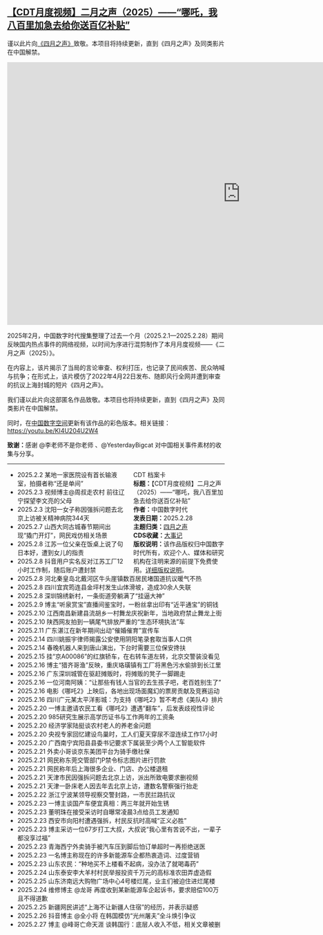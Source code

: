 <!--1740809385000-->
[【CDT月度视频】二月之声（2025）——“哪吒，我八百里加急去给你送百亿补贴”](https://chinadigitaltimes.net/chinese/716193.html)
------

<p>谨以此片向<a href="https://chinadigitaltimes.net/chinese/tag/%E5%9B%9B%E6%9C%88%E4%B9%8B%E5%A3%B0">《四月之声》</a>致敬。本项目将持续更新，直到《四月之声》及同类影片在中国解禁。</p><p><iframe title="【CDT月度视频】二月之声（2025）——“哪吒，我八百里加急去给你送百亿补贴”" width="1080" height="608" src="https://www.youtube.com/embed/AfLMS7wq98Y?feature=oembed" frameborder="0" allow="accelerometer; autoplay; clipboard-write; encrypted-media; gyroscope; picture-in-picture; web-share" referrerpolicy="strict-origin-when-cross-origin" allowfullscreen=""></iframe></p><p>2025年2月，中国数字时代搜集整理了过去一个月（2025.2.1—2025.2.28）期间反映国内热点事件的网络视频，以时间为序进行混剪制作了本月月度视频——《二月之声（2025）》。</p><p>在内容上，该片揭示了当局的言论审查、权利打压，也记录了民间疾苦、民众呐喊与抗争；在形式上，该片模仿了2022年4月22日发布、随即风行全网并遭到审查的抗议上海封城的短片《四月之声》。</p><p>我们谨以此片向这部匿名作品致敬。本项目也将持续更新，直到《四月之声》及同类影片在中国解禁。</p><p>同时，在<a href="https://chinadigitaltimes.net/space/CDT%E6%9C%88%E5%BA%A6%E8%A7%86%E9%A2%91">中国数字空间</a>更新有该作品的彩色版本。相关链接：<a href="https://youtu.be/KI4U204U2W4">https://youtu.be/KI4U204U2W4</a></p><p><strong>致谢：</strong>感谢 @李老师不是你老师 、@YesterdayBigcat 对中国相关事件素材的收集与分享。</p><hr><div style="width:42%;float:right;padding-left:20px;"><div class="su-spoiler su-spoiler-style-fancy su-spoiler-icon-chevron-circle" data-scroll-offset="0" data-anchor-in-url="no"><div class="su-spoiler-title" tabindex="0" role="button"><span class="su-spoiler-icon"></span>CDT 档案卡</div><div class="su-spoiler-content su-u-clearfix su-u-trim"><strong>标题：</strong>【CDT月度视频】二月之声（2025）——“哪吒，我八百里加急去给你送百亿补贴”<br><strong>作者：</strong>中国数字时代<br><strong>发表日期：</strong>2025.2.28<br><strong>主题归类：</strong><a href="https://chinadigitaltimes.net/space/%E5%9B%9B%E6%9C%88%E4%B9%8B%E5%A3%B0" target="_blank">四月之声</a><br><strong>CDS收藏：</strong><a href="https://chinadigitaltimes.net/chinese/chronicle-of-major-events" target="_blank" rel="noopener">大事记</a><br><strong>版权说明：</strong>该作品版权归中国数字时代所有，欢迎个人、媒体和研究机构在注明来源的前提下免费使用。<a href="https://chinadigitaltimes.net/chinese/copyright">详细版权说明</a>。</div></div></div><ul><li>2025.2.2 某地一家医院设有首长输液室，拍摄者称“还是单间” </li><li>2025.2.3 视频博主@周叔走农村 前往辽宁探望李文亮的父母</li><li>2025.2.3 沈阳一女子称因强拆问题去北京上访被关精神病院344天</li><li>2025.2.7 山西大同古城春节期间出现“撬门开灯”，网民戏仿相关场景</li><li>2025.2.8 江苏一位父亲在饭桌上说了句日本好，遭到女儿的指责</li><li>2025.2.8 抖音用户实名反对江苏工厂12小时工作制，随后账户遭封禁</li><li>2025.2.8 河北秦皇岛北戴河区牛头崖镇数百居民堵国道抗议暖气不热</li><li>2025.2.8 四川宜宾筠连县金坪村发生山体滑坡，造成30余人失联</li><li>2025.2.8 深圳锦绣新村，一条街道旁躺满了“挂逼大神”</li><li>2025.2.9 博主“听泉赏宝”直播间鉴宝时，一粉丝拿出印有“近平通宝”的铜钱</li><li>2025.2.10 江西南昌新建县流胡乡一村舞龙庆祝新年，当地政府禁止舞龙上街</li><li>2025.2.10 陕西网友拍到一辆尾气排放严重的“生态环境执法”车</li><li>2025.2.11 广东湛江在新年期间出动“催婚催育”宣传车</li><li>2025.2.14 四川姚振宇律师揭露公安使用阴阳笔录套取当事人口供</li><li>2025.2.14 春晚机器人来到唐山演出，下台时需要三位保安搀扶</li><li>2025.2.15 挂“京A00086”的红旗轿车，在右转车道左转，北京交警装没看见</li><li>2025.2.16 博主“猎齐哥渔”反映，重庆珞璜镇有工厂将黑色污水偷排到长江里</li><li>2025.2.16 广东深圳城管在驱赶摊贩时，将摊贩的凳子一脚踢走</li><li>2025.2.16 一位河南阿姨：“让那些有钱人当官的去生孩子吧，老百姓别生了”</li><li>2025.2.16 电影《哪吒2》上映后，各地出现场面魔幻的票房贡献及竞赛运动</li><li>2025.2.16 四川广元某太平洋影城：为支持《哪吒2》暂不考虑《美队4》排片</li><li>2025.2.20 一博主邀请农民工看《哪吒2》遭遇“翻车”，后发表歧视性评论</li><li>2025.2.20 985研究生展示高学历证书与工作两年的工资条</li><li>2025.2.20 经济学家陆挺谈农村老人的养老金问题</li><li>2025.2.20 央视专家回忆建设鸟巢时，工人们夏天穿尿不湿连续工作17小时</li><li>2025.2.20 广西南宁宾阳县县委书记要求下属装至少两个人工智能软件</li><li>2025.2.21 外卖小哥谈京东美团平台为骑手缴社保</li><li>2025.2.21 网民称东莞交管部门P禁令标志图片进行罚款</li><li>2025.2.21 网民称年后上海很多企业、门店、办公楼退租</li><li>2025.2.21 天津市民因强拆问题去北京上访，派出所致电要求删视频</li><li>2025.2.21 天津一卧床老人因去年去北京上访，遭数名警察强行抬走</li><li>2025.2.22 浙江宁波某领导视察交警封路，一市民拦路抗议</li><li>2025.2.23 一博主谈国产车便宜真相：两三年就开始生锈</li><li>2025.2.23 董明珠在接受采访时自曝常凌晨3点给员工发通知</li><li>2025.2.23 西安市向阳村遭遇强拆，村民反抗时高喊“正义必胜”</li><li>2025.2.23 博主采访一位67岁打工大叔，大叔说“我心里有苦说不出，一辈子都没享过福”</li><li>2025.2.23 青海西宁外卖骑手被汽车压到脚后怕订单超时一再拒绝送医</li><li>2025.2.23 一名博主称现在的许多新能源车企都热衷造词、过度营销</li><li>2025.2.23 山东农民：“种地买不上楼看不起病，没办法了就喝毒药”</li><li>2025.2.24 山东泰安李大羊村村民举报投资千万元的高标准农田弄虚造假</li><li>2025.2.25 山东济南远大购物广场中心4号楼烂尾，业主们被迫住进烂尾楼</li><li>2025.2.24 维修博主 @龙哥 再度收到某新能源车企起诉书，要求赔偿100万且不得道歉</li><li>2025.2.25 新疆网民讲述“上海不让新疆人住宿”的经历，并表示疑惑</li><li>2025.2.26 抖音博主 @全小将 在韩国模仿“光州屠夫”全斗焕引争议</li><li>2025.2.27 博主 @峰哥亡命天涯 谈韩国行：底层人收入不低，相关文章被删</li></ul><div class="addtoany_share_save_container addtoany_content addtoany_content_bottom"><div class="a2a_kit a2a_kit_size_32 addtoany_list" data-a2a-url="https://chinadigitaltimes.net/chinese/716193.html" data-a2a-title="【CDT月度视频】二月之声（2025）——“哪吒，我八百里加急去给你送百亿补贴”"><a class="a2a_button_facebook" href="https://www.addtoany.com/add_to/facebook?linkurl=https%3A%2F%2Fchinadigitaltimes.net%2Fchinese%2F716193.html&amp;linkname=%E3%80%90CDT%E6%9C%88%E5%BA%A6%E8%A7%86%E9%A2%91%E3%80%91%E4%BA%8C%E6%9C%88%E4%B9%8B%E5%A3%B0%EF%BC%882025%EF%BC%89%E2%80%94%E2%80%94%E2%80%9C%E5%93%AA%E5%90%92%EF%BC%8C%E6%88%91%E5%85%AB%E7%99%BE%E9%87%8C%E5%8A%A0%E6%80%A5%E5%8E%BB%E7%BB%99%E4%BD%A0%E9%80%81%E7%99%BE%E4%BA%BF%E8%A1%A5%E8%B4%B4%E2%80%9D" title="Facebook" rel="nofollow noopener" target="_blank"></a><a class="a2a_button_twitter" href="https://www.addtoany.com/add_to/twitter?linkurl=https%3A%2F%2Fchinadigitaltimes.net%2Fchinese%2F716193.html&amp;linkname=%E3%80%90CDT%E6%9C%88%E5%BA%A6%E8%A7%86%E9%A2%91%E3%80%91%E4%BA%8C%E6%9C%88%E4%B9%8B%E5%A3%B0%EF%BC%882025%EF%BC%89%E2%80%94%E2%80%94%E2%80%9C%E5%93%AA%E5%90%92%EF%BC%8C%E6%88%91%E5%85%AB%E7%99%BE%E9%87%8C%E5%8A%A0%E6%80%A5%E5%8E%BB%E7%BB%99%E4%BD%A0%E9%80%81%E7%99%BE%E4%BA%BF%E8%A1%A5%E8%B4%B4%E2%80%9D" title="Twitter" rel="nofollow noopener" target="_blank"></a><a class="a2a_button_telegram" href="https://www.addtoany.com/add_to/telegram?linkurl=https%3A%2F%2Fchinadigitaltimes.net%2Fchinese%2F716193.html&amp;linkname=%E3%80%90CDT%E6%9C%88%E5%BA%A6%E8%A7%86%E9%A2%91%E3%80%91%E4%BA%8C%E6%9C%88%E4%B9%8B%E5%A3%B0%EF%BC%882025%EF%BC%89%E2%80%94%E2%80%94%E2%80%9C%E5%93%AA%E5%90%92%EF%BC%8C%E6%88%91%E5%85%AB%E7%99%BE%E9%87%8C%E5%8A%A0%E6%80%A5%E5%8E%BB%E7%BB%99%E4%BD%A0%E9%80%81%E7%99%BE%E4%BA%BF%E8%A1%A5%E8%B4%B4%E2%80%9D" title="Telegram" rel="nofollow noopener" target="_blank"></a><a class="a2a_button_reddit" href="https://www.addtoany.com/add_to/reddit?linkurl=https%3A%2F%2Fchinadigitaltimes.net%2Fchinese%2F716193.html&amp;linkname=%E3%80%90CDT%E6%9C%88%E5%BA%A6%E8%A7%86%E9%A2%91%E3%80%91%E4%BA%8C%E6%9C%88%E4%B9%8B%E5%A3%B0%EF%BC%882025%EF%BC%89%E2%80%94%E2%80%94%E2%80%9C%E5%93%AA%E5%90%92%EF%BC%8C%E6%88%91%E5%85%AB%E7%99%BE%E9%87%8C%E5%8A%A0%E6%80%A5%E5%8E%BB%E7%BB%99%E4%BD%A0%E9%80%81%E7%99%BE%E4%BA%BF%E8%A1%A5%E8%B4%B4%E2%80%9D" title="Reddit" rel="nofollow noopener" target="_blank"></a><a class="a2a_button_whatsapp" href="https://www.addtoany.com/add_to/whatsapp?linkurl=https%3A%2F%2Fchinadigitaltimes.net%2Fchinese%2F716193.html&amp;linkname=%E3%80%90CDT%E6%9C%88%E5%BA%A6%E8%A7%86%E9%A2%91%E3%80%91%E4%BA%8C%E6%9C%88%E4%B9%8B%E5%A3%B0%EF%BC%882025%EF%BC%89%E2%80%94%E2%80%94%E2%80%9C%E5%93%AA%E5%90%92%EF%BC%8C%E6%88%91%E5%85%AB%E7%99%BE%E9%87%8C%E5%8A%A0%E6%80%A5%E5%8E%BB%E7%BB%99%E4%BD%A0%E9%80%81%E7%99%BE%E4%BA%BF%E8%A1%A5%E8%B4%B4%E2%80%9D" title="WhatsApp" rel="nofollow noopener" target="_blank"></a><a class="a2a_button_email" href="https://www.addtoany.com/add_to/email?linkurl=https%3A%2F%2Fchinadigitaltimes.net%2Fchinese%2F716193.html&amp;linkname=%E3%80%90CDT%E6%9C%88%E5%BA%A6%E8%A7%86%E9%A2%91%E3%80%91%E4%BA%8C%E6%9C%88%E4%B9%8B%E5%A3%B0%EF%BC%882025%EF%BC%89%E2%80%94%E2%80%94%E2%80%9C%E5%93%AA%E5%90%92%EF%BC%8C%E6%88%91%E5%85%AB%E7%99%BE%E9%87%8C%E5%8A%A0%E6%80%A5%E5%8E%BB%E7%BB%99%E4%BD%A0%E9%80%81%E7%99%BE%E4%BA%BF%E8%A1%A5%E8%B4%B4%E2%80%9D" title="Email" rel="nofollow noopener" target="_blank"></a><a class="a2a_button_copy_link" href="https://www.addtoany.com/add_to/copy_link?linkurl=https%3A%2F%2Fchinadigitaltimes.net%2Fchinese%2F716193.html&amp;linkname=%E3%80%90CDT%E6%9C%88%E5%BA%A6%E8%A7%86%E9%A2%91%E3%80%91%E4%BA%8C%E6%9C%88%E4%B9%8B%E5%A3%B0%EF%BC%882025%EF%BC%89%E2%80%94%E2%80%94%E2%80%9C%E5%93%AA%E5%90%92%EF%BC%8C%E6%88%91%E5%85%AB%E7%99%BE%E9%87%8C%E5%8A%A0%E6%80%A5%E5%8E%BB%E7%BB%99%E4%BD%A0%E9%80%81%E7%99%BE%E4%BA%BF%E8%A1%A5%E8%B4%B4%E2%80%9D" title="Copy Link" rel="nofollow noopener" target="_blank"></a><a class="a2a_dd addtoany_share_save addtoany_share" href="https://www.addtoany.com/share"></a></div></div>
